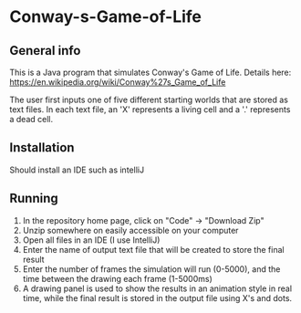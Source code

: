 # Conway-s-Game-of-Life

## General info
This is a Java program that simulates Conway's Game of Life. Details here: https://en.wikipedia.org/wiki/Conway%27s_Game_of_Life

The user first inputs one of five different starting worlds that are stored as text files. 
In each text file, an 'X' represents a living cell and a '.' represents a dead cell.

## Installation
Should install an IDE such as intelliJ

## Running
1. In the repository home page, click on "Code" -> "Download Zip"
2. Unzip somewhere on easily accessible on your computer
3. Open all files in an IDE (I use IntelliJ)
4. Enter the name of output text file that will be created to store the final result
5. Enter the number of frames the simulation will run (0-5000), and the time between the drawing each frame (1-5000ms)
6. A drawing panel is used to show the results in an animation style in real time, while the final result is stored in the output file using X's and dots.
